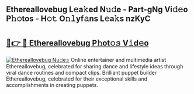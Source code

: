 ## Ethereallovebug L𝚎a𝚔ed N𝚞𝚍e - Part-gNg Vi𝚍𝚎o P𝚑𝚘tos - H𝚘𝚝 O𝚗𝚕yf𝚊ns L𝚎a𝚔s nzKyC

# <h2><a href="http://kf1320.oniu.top/?m=Ethereallovebug">🔗👉 🔴 Ethereallovebug P𝚑ot𝚘𝚜 V𝚒d𝚎o</a></h2>

[![Ethereallovebug Nu𝚍e𝚜](https://i.imgur.com/0qMVB7G.gif)](http://kf1320.oniu.top/?m=Ethereallovebug)
Online entertainer and multimedia artist Ethereallovebug, celebrated for sharing dance and lifestyle ideas through viral dance routines and compact clips. Brilliant puppet builder Ethereallovebug, celebrated for their exceptional skills and accomplishments in creating puppets.  
